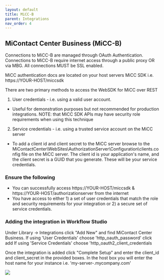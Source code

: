 ```yaml
---
layout: default
title: MiCC-B
parent: Integrations
nav_order: 4
---
```


## MiContact Center Business (MiCC-B)

Connections to MiCC-B are managed through OAuth Authentication. Connections to MiCC-B require internet access through a public proxy OR via MBG. All connections MUST be SSL enabled.

MiCC authentication docs are located on your host servers MiCC SDK i.e. https://YOUR-HOST/miccsdk

There are two primary methods to access the WebSDK for MiCC over REST
1) User credentials - i.e. using a valid user account.
- Useful for demonstration purposes but not recommended for production integrations. NOTE: that MiCC SDK APIs may have security role requirements when using this technique
2) Service credentials - i.e. using a trusted service account on the MiCC server
- To add a client id and client secret to the MiCC server browse to the MiContactCenter\WebSites\AuthorizationServer\Configuration\clients.config file on the MiCC server. The client id is your application's name, and the client secret is a GUID that you generate. These will be your service credentials.

### Ensure the following
- You can successfully access https://YOUR-HOST/miccsdk & https://YOUR-HOST/authorizationserver from the internet
- You have access to either 1) a set of user credentials that match the role and security requirements for your integration or 2) a secure set of service credentials.

### Adding the integration in Workflow Studio
Under Library -> Integrations click "Add New" and find MiContact Center Business. 
If using 'User Credentials' choose 'http_oauth_password' click add
If using 'Service Credentials' choose 'http_oauth2_client_credentials


Once the integration is added click "Complete Setup" and enter the client_id and client_secret in the provided boxes. In the host box you will enter the host name for your instance i.e. 'my-server-.mycompany.com'

![](../../../assets/integrations/micc-b-connection.gif)